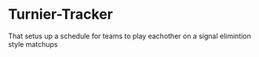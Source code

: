# Turnier-Tracker
That setus up a schedule for teams to play eachother on a signal elimintion style matchups
